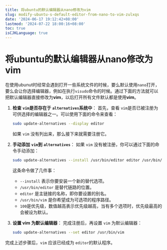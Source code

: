 ```yaml
---
title: 将ubuntu的默认编辑器从nano修改为vim
slug: modify-ubuntu-s-default-editor-from-nano-to-vim-zulxqs
date: '2024-06-17 19:12:42+08:00'
lastmod: '2024-07-22 18:00:16+08:00'
toc: true
isCJKLanguage: true
---
```


# 将ubuntu的默认编辑器从nano修改为vim

在使用ubunut时经常会遇到打开一些系统文件的时候，要么默认使用`nano`​打开，要么会让你选择编辑器，例如在执行`visudo`​命令的时候。通过下面的方法就可以把默认编辑器直接修改为**vim**，以后打开所有文件默认都是使用**vim**。

1. **检查** **​`vim`​**​ **是否存在于** **​`alternatives`​**​ **系统中**： 首先，查看 `vim`​ 是否已被注册为可供选择的编辑器之一。可以使用下面的命令来查看：

    ```bash
    sudo update-alternatives --display editor
    ```

    如果 `vim`​ 没有列出来，那么接下来就需要注册它。
2. **手动添加** **​`vim`​**​ **到** **​`alternatives`​**​： 如果 `vim`​ 没有被注册，你可以通过下面的命令手动添加：

    ```bash
    sudo update-alternatives --install /usr/bin/editor editor /usr/bin/vim 100
    ```

    这条命令做了几件事：

    * ​`--install`​ 表示你要安装一个新的替代选项。
    * ​`/usr/bin/editor`​ 是替代链路的位置。
    * ​`editor`​ 是主链接的名称，即你要设置的别名。
    * ​`/usr/bin/vim`​ 是你希望成为可选项的程序路径。
    * ​`100`​ 是优先级，数值越高表示优先级越高，当有多个选项时，优先级最高的会被设为默认。
3. **设置 vim 为默认编辑器**： 完成注册后，再设置 `vim`​ 为默认编辑器：

    ```bash
    sudo update-alternatives --set editor /usr/bin/vim
    ```

完成上述步骤后，`vim`​ 应该已经成为 `editor`​ 的默认程序。
